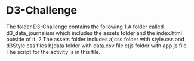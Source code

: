 # D3-Challenge
The folder D3-Challenge contains the following
1.A folder called d3_data_journalism which includes the assets folder
and the index.html outside of it.
2.The assets folder includes a)css folder with style.css and d3Style.css files
b)data folder with data.csv file
c)js folder with app.js file. The script for the activity is in this file.